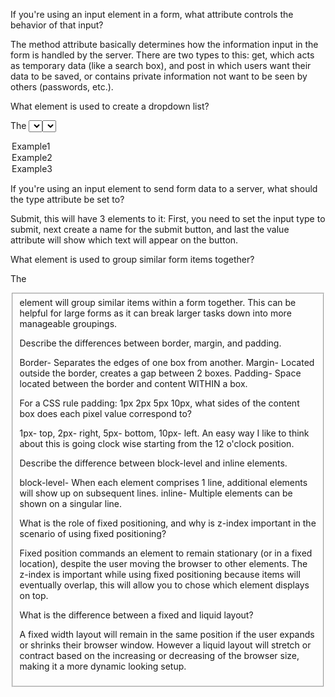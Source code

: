 If you're using an input element in a form, what attribute controls the behavior of that input?

The method attribute basically  determines how the information input in the form is handled by the server. There are two types to this: get, which acts as temporary data (like a search box), and post in which users want their data to be saved, or contains private information not want to be seen by others (passwords, etc.).

What element is used to create a dropdown list?

The <select> element, an example of how this would like like is:
<select name="examples">
  <option value="example1">Example1</option>
  <option value="example2">Example2</option>
  <option value="example3">Example3</option>
  

If you're using an input element to send form data to a server, what should the type attribute be set to?

Submit, this will have 3 elements to it: First, you need to set the input type to submit, next create a name for the submit button, and last the value attribute will show which text will appear on the button.

What element is used to group similar form items together?

The <fieldset> element will group similar items within a form together. This can be helpful for large forms as it can break larger tasks down into more manageable groupings.

Describe the differences between border, margin, and padding.

Border- Separates the edges of one box from another.
Margin- Located outside the border, creates a gap between 2 boxes.
Padding-  Space located between the border and content WITHIN a box.

For a CSS rule padding: 1px 2px 5px 10px, what sides of the content box does each pixel value correspond to?

1px- top, 2px- right, 5px- bottom, 10px- left. An easy way I like to think about this is going clock wise starting from the 12 o'clock position.

Describe the difference between block-level and inline elements.

block-level- When each element comprises 1 line, additional elements will show up on subsequent lines.
inline- Multiple elements can be shown on a singular line.

What is the role of fixed positioning, and why is z-index important in the scenario of using fixed positioning?

Fixed position commands an element to remain stationary (or in a fixed location), despite the user moving the browser to other elements. The z-index is important while using fixed positioning because items will eventually overlap, this will allow you to chose which element displays on top.

What is the difference between a fixed and liquid layout?

A fixed width layout will remain in the same position if the user expands or shrinks their browser window. However a liquid layout will stretch or contract based on the increasing or decreasing of the browser size, making it a more dynamic looking setup.

